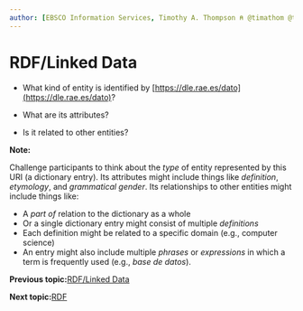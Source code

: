 ```yaml
---
author: [EBSCO Information Services, Timothy A. Thompson ⍝ @timathom @timathom@indieweb.social]
---
```


# RDF/Linked Data

-   What kind of entity is identified by [https://dle.rae.es/dato](https://dle.rae.es/dato)?

-   What are its attributes?

-   Is it related to other entities?


**Note:**

Challenge participants to think about the *type* of entity represented by this URI \(a dictionary entry\). Its attributes might include things like *definition*, *etymology*, and *grammatical gender*. Its relationships to other entities might include things like:

-   A *part of* relation to the dictionary as a whole
-   Or a single dictionary entry might consist of multiple *definitions*
-   Each definition might be related to a specific domain \(e.g., computer science\)
-   An entry might also include multiple *phrases* or *expressions* in which a term is frequently used \(e.g., *base de datos*\).

**Previous topic:**[RDF/Linked Data](../../day_1/lesson_1/rdf_linked_data_2.md)

**Next topic:**[RDF](../../day_1/lesson_1/rdf_5.md)

